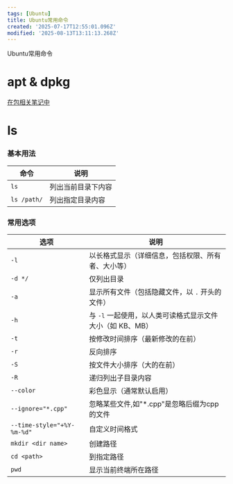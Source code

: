 ```yaml
---
tags: [Ubuntu]
title: Ubuntu常用命令
created: '2025-07-17T12:55:01.096Z'
modified: '2025-08-13T13:11:13.268Z'
---
```


Ubuntu常用命令

# apt & dpkg
[在包相关笔记中](../通识/包.md)

# ls
### **基本用法**
|命令|说明|
|---|---|
|`ls`|列出当前目录下内容|
|`ls /path/`|列出指定目录内容|

### **常用选项**
| 选项 | 说明 |
|------|------|
| `-l`| 以长格式显示（详细信息，包括权限、所有者、大小等） |
|`-d */`|仅列出目录|
| `-a`| 显示所有文件（包括隐藏文件，以 `.` 开头的文件） |
| `-h`| 与 `-l` 一起使用，以人类可读格式显示文件大小（如 KB、MB） |
| `-t`| 按修改时间排序（最新修改的在前） |
| `-r`| 反向排序 |
| `-S`| 按文件大小排序（大的在前） |
| `-R`| 递归列出子目录内容 |
| `--color` | 彩色显示（通常默认启用） |
|`--ignore="*.cpp"`|忽略某些文件,如"*.cpp"是忽略后缀为cpp的文件|
|`--time-style="+%Y-%m-%d"`|自定义时间格式|
|`mkdir <dir name>`|创建路径|
|`cd <path>`|到指定路径|
|`pwd`|显示当前终端所在路径|

